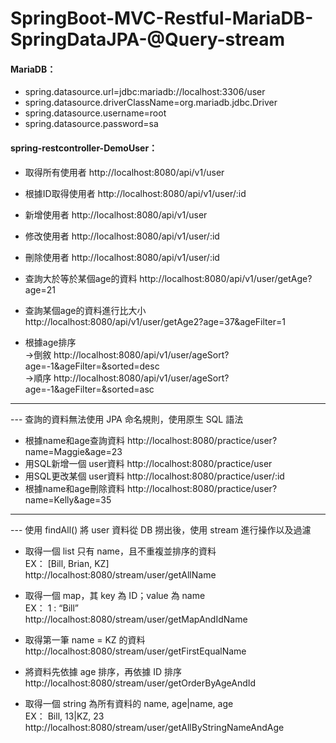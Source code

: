 # SpringBoot-MVC-Restful-MariaDB-SpringDataJPA-@Query-stream

#### MariaDB：
* spring.datasource.url=jdbc:mariadb://localhost:3306/user
* spring.datasource.driverClassName=org.mariadb.jdbc.Driver
* spring.datasource.username=root
* spring.datasource.password=sa

#### spring-restcontroller-DemoUser：

* 取得所有使用者 http://localhost:8080/api/v1/user  
* 根據ID取得使用者 http://localhost:8080/api/v1/user/:id  
* 新增使用者 http://localhost:8080/api/v1/user  
* 修改使用者 http://localhost:8080/api/v1/user/:id  
* 刪除使用者 http://localhost:8080/api/v1/user/:id

* 查詢大於等於某個age的資料 http://localhost:8080/api/v1/user/getAge?age=21
* 查詢某個age的資料進行比大小 http://localhost:8080/api/v1/user/getAge2?age=37&ageFilter=1
* 根據age排序   
->倒敘 http://localhost:8080/api/v1/user/ageSort?age=-1&ageFilter=&sorted=desc  
->順序 http://localhost:8080/api/v1/user/ageSort?age=-1&ageFilter=&sorted=asc  

---
--- 查詢的資料無法使用 JPA 命名規則，使用原生 SQL 語法
  
* 根據name和age查詢資料 http://localhost:8080/practice/user?name=Maggie&age=23
* 用SQL新增一個 user資料 http://localhost:8080/practice/user
* 用SQL更改某個 user資料 http://localhost:8080/practice/user/:id
* 根據name和age刪除資料 http://localhost:8080/practice/user?name=Kelly&age=35
  
---
--- 使用 findAll() 將 user 資料從 DB 撈出後，使用 stream 進行操作以及過濾
  
* 取得一個 list 只有 name，且不重複並排序的資料    
EX： [Bill, Brian, KZ]  
http://localhost:8080/stream/user/getAllName

* 取得一個 map，其 key 為 ID；value 為 name     
EX： 1 : “Bill”   
http://localhost:8080/stream/user/getMapAndIdName

* 取得第一筆 name = KZ 的資料   
http://localhost:8080/stream/user/getFirstEqualName

* 將資料先依據 age 排序，再依據 ID 排序   
http://localhost:8080/stream/user/getOrderByAgeAndId

* 取得一個 string 為所有資料的 name, age|name, age  
EX： Bill, 13|KZ, 23   
http://localhost:8080/stream/user/getAllByStringNameAndAge

